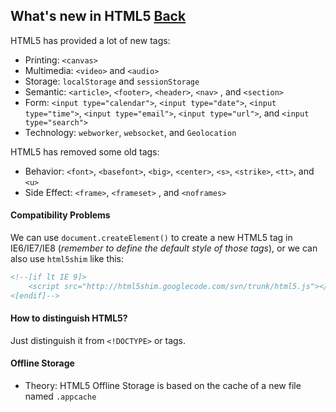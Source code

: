 ## What's new in HTML5 [Back](./qa.md)

HTML5 has provided a lot of new tags:

- Printing: `<canvas>`
- Multimedia: `<video>` and `<audio>`
- Storage: `localStorage` and `sessionStorage`
- Semantic: `<article>`, `<footer>`, `<header>`, `<nav>` , and `<section>`
- Form: `<input type="calendar">`, `<input type="date">`, `<input type="time">`, `<input type="email">`, `<input type="url">`, and `<input type="search">`
- Technology: `webworker`, `websocket`, and `Geolocation`

HTML5 has removed some old tags:

- Behavior: `<font>`, `<basefont>`, `<big>`, `<center>`, `<s>`, `<strike>`, `<tt>`, and `<u>`
- Side Effect: `<frame>`, `<frameset>` , and `<noframes>`

#### Compatibility Problems

We can use `document.createElement()` to create a new HTML5 tag in IE6/IE7/IE8 (*remember to define the default style of those tags*), or we can also use `html5shim` like this:

```html
<!--[if lt IE 9]>
    <script src="http://html5shim.googlecode.com/svn/trunk/html5.js"></script>
<[endif]-->
```

#### How to distinguish HTML5?

Just distinguish it from `<!DOCTYPE>` or tags.

#### Offline Storage

- Theory: HTML5 Offline Storage is based on the cache of a new file named `.appcache`
